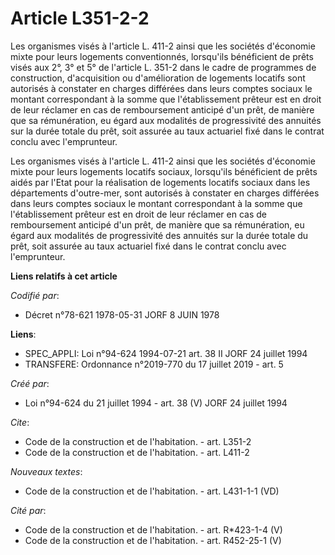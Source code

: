 # Article L351-2-2

Les organismes visés à l'article L. 411-2 ainsi que les sociétés d'économie mixte pour leurs logements conventionnés,
lorsqu'ils bénéficient de prêts visés aux 2°, 3° et 5° de l'article L. 351-2 dans le cadre de programmes de construction,
d'acquisition ou d'amélioration de logements locatifs sont autorisés à constater en charges différées dans leurs comptes
sociaux le montant correspondant à la somme que l'établissement prêteur est en droit de leur réclamer en cas de remboursement
anticipé d'un prêt, de manière que sa rémunération, eu égard aux modalités de progressivité des annuités sur la durée totale
du prêt, soit assurée au taux actuariel fixé dans le contrat conclu avec l'emprunteur. 

Les organismes visés à l'article L. 411-2 ainsi que les sociétés d'économie mixte pour leurs logements locatifs sociaux,
lorsqu'ils bénéficient de prêts aidés par l'Etat pour la réalisation de logements locatifs sociaux dans les départements
d'outre-mer, sont autorisés à constater en charges différées dans leurs comptes sociaux le montant correspondant à la somme
que l'établissement prêteur est en droit de leur réclamer en cas de remboursement anticipé d'un prêt, de manière que sa
rémunération, eu égard aux modalités de progressivité des annuités sur la durée totale du prêt, soit assurée au taux
actuariel fixé dans le contrat conclu avec l'emprunteur.

**Liens relatifs à cet article**

_Codifié par_:

  - Décret n°78-621 1978-05-31 JORF 8 JUIN 1978

**Liens**:

  - SPEC_APPLI: Loi n°94-624 1994-07-21 art. 38 II JORF 24 juillet 1994
  - TRANSFERE: Ordonnance n°2019-770 du 17 juillet 2019 - art. 5

_Créé par_:

  - Loi n°94-624 du 21 juillet 1994 - art. 38 (V) JORF 24 juillet 1994

_Cite_:

  - Code de la construction et de l'habitation. - art. L351-2
  - Code de la construction et de l'habitation. - art. L411-2

_Nouveaux textes_:

  - Code de la construction et de l'habitation. - art. L431-1-1 (VD)

_Cité par_:

  - Code de la construction et de l'habitation. - art. R*423-1-4 (V)
  - Code de la construction et de l'habitation. - art. R452-25-1 (V)
